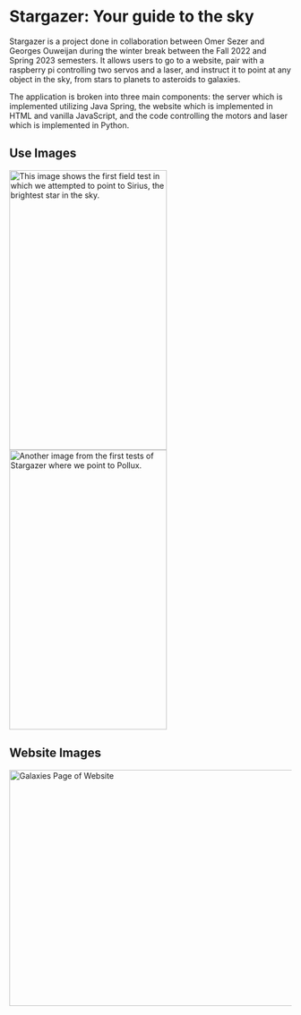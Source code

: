 # Stargazer: Your guide to the sky

Stargazer is a project done in collaboration between Omer Sezer and Georges Ouweijan during the winter break between the Fall 2022 and Spring 2023 semesters.
It allows users to go to a website, pair with a raspberry pi controlling two servos and a laser, and instruct it to point at any object in the sky, from stars to planets to asteroids to galaxies.

The application is broken into three main components: the server which is implemented utilizing Java Spring, the website which is implemented in HTML and vanilla JavaScript, and the code controlling the motors and laser which is implemented in Python.

## Use Images
<img alt="This image shows the first field test in which we attempted to point to Sirius, the brightest star in the sky." height="500" src="C:\Users\omery\Downloads\laser_pointing_at_sirius.jpg" title="Pointing to Sirius In First Test" width="281"/>
<img alt="Another image from the first tests of Stargazer where we point to Pollux." height="500" src="C:\Users\omery\Downloads\laser_pointing_at_pollux.jpg" title="Pointing to Pollux" width="281"/>

## Website Images
<img height="422" src="C:\Users\omery\Downloads\galaxies.png" title="Galaxies Page of Website" width="750"/>